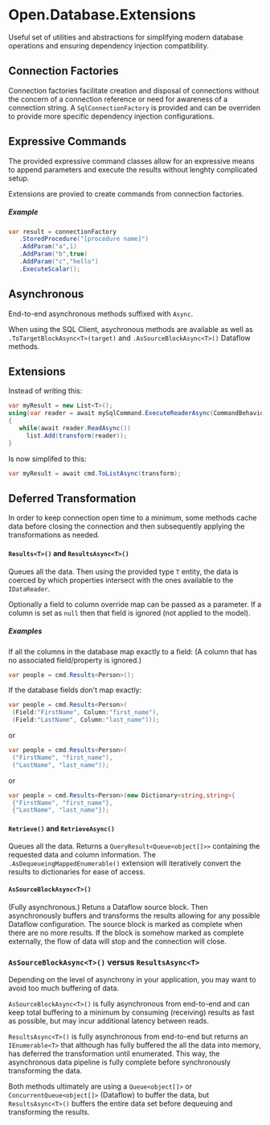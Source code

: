 # Open.Database.Extensions
 
Useful set of utilities and abstractions for simplifying modern database operations and ensuring dependency injection compatibility.

## Connection Factories

Connection factories facilitate creation and disposal of connections without the concern of a connection reference or need for awareness of a connection string.  A ```SqlConnectionFactory``` is provided and can be overriden to provide more specific dependency injection configurations.

## Expressive Commands

The provided expressive command classes allow for an expressive means to append parameters and execute the results without lenghty complicated setup.

Extensions are provied to create commands from connection factories.

##### Example

```cs
var result = connectionFactory
   .StoredProcedure("[procedure name]")
   .AddParam("a",1)
   .AddParam("b",true)
   .AddParam("c","hello")
   .ExecuteScalar();
```


## Asynchronous

End-to-end asynchronous methods suffixed with `Async`.

When using the SQL Client, asychronous methods are available as well as ```.ToTargetBlockAsync<T>(target)``` and ```.AsSourceBlockAsync<T>()``` Dataflow methods.

## Extensions

Instead of writing this:
```cs
var myResult = new List<T>();
using(var reader = await mySqlCommand.ExecuteReaderAsync(CommandBehavior.CloseConnection))
{
   while(await reader.ReadAsync())
     list.Add(transform(reader));
}
```

Is now simplifed to this:
```cs
var myResult = await cmd.ToListAsync(transform);
```

## Deferred Transformation

In order to keep connection open time to a minimum, some methods cache data before closing the connection and then subsequently applying the transformations as needed.

#### ```Results<T>()``` and ```ResultsAsync<T>()```

Queues all the data.  Then using the provided type `T` entity, the data is coerced by which properties intersect with the ones available to the ```IDataReader```.

Optionally a field to column override map can be passed as a parameter.  If a column is set as `null` then that field is ignored (not applied to the model).

##### Examples

If all the columns in the database map exactly to a field: (A column that has no associated field/property is ignored.)
```cs
var people = cmd.Results<Person>();
```

If the database fields don't map exactly:

```cs
var people = cmd.Results<Person>(
 (Field:"FirstName", Column:"first_name"),
 (Field:"LastName", Column:"last_name")));
```
or
```cs
var people = cmd.Results<Person>(
 ("FirstName", "first_name"),
 ("LastName", "last_name"));
```
or
```cs
var people = cmd.Results<Person>(new Dictionary<string,string>{
 {"FirstName", "first_name"},
 {"LastName", "last_name"});
```

#### `Retrieve()` and `RetrieveAsync()`

Queues all the data.  Returns a ```QueryResult<Queue<object[]>>``` containing the requested data and column information.  The `.AsDequeueingMappedEnumerable()` extension will iteratively convert the results to dictionaries for ease of access.

#### ```AsSourceBlockAsync<T>()```

(Fully asynchronous.) Retuns a Dataflow source block.  Then asynchronously buffers and transforms the results allowing for any possible Dataflow configuration.  The source block is marked as complete when there are no more results.  If the block is somehow marked as complete externally, the flow of data will stop and the connection will close.

### ```AsSourceBlockAsync<T>()``` versus ```ResultsAsync<T>```

Depending on the level of asynchrony in your application, you may want to avoid too much buffering of data. 

```AsSourceBlockAsync<T>()``` is fully asynchronous from end-to-end and can keep total buffering to a minimum by consuming (receiving) results as fast as possible, but may incur additional latency between reads.

```ResultsAsync<T>()``` is fully asynchronous from end-to-end but returns an `IEnumerable<T>` that although has fully buffered the all the data into memory, has deferred the transformation until enumerated.  This way, the asynchronous data pipeline is fully complete before synchronously transforming the data.

Both methods ultimately are using a ```Queue<object[]>``` or ```ConcurrentQueue<object[]>``` (Dataflow) to buffer the data, but ```ResultsAsync<T>()``` buffers the entire data set before dequeuing and transforming the results.
